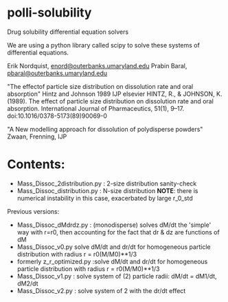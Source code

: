# polli-solubility
Drug solubility differential equation solvers

We are using a python library called scipy to solve these systems of differential equations.

Erik Nordquist, enord@outerbanks.umaryland.edu
Prabin Baral, pbaral@outerbanks.umaryland.edu

"The effectof particle size distribution on dissolution rate and oral absorption" Hintz and Johnson 1989 IJP elsevier
HINTZ, R., & JOHNSON, K. (1989). The effect of particle size distribution on dissolution rate and oral absorption. International Journal of Pharmaceutics, 51(1), 9–17. doi:10.1016/0378-5173(89)90069-0 

"A New modelling approach for dissolution of polydisperse powders"
Zwaan, Frenning, IJP

Contents:
=============

* Mass_Dissoc_2distribution.py : 2-size distribution sanity-check
* Mass_Dissoc_distribution.py  : N-size distribution **NOTE**: there is numerical instability in this case, exacerbated by large r_0_std

Previous versions:
* Mass_Dissoc_dMdrdz.py : (monodisperse) solves dM/dt the 'simple' way with r=r0, then accounting for the fact that dr & dz are functions of dM
* Mass_Dissoc_v0.py solve dM/dt and dr/dt for homogeneous particle distribution with radius r = r0(M/M0)**1/3
*  formerly z_r_optimized.py :solve dM/dt and dr/dt for homogeneous particle distribution with radius r = r0(M/M0)**1/3
* Mass_Dissoc_v1.py : solve system of (2) particle radii: dM/dt = dM1/dt, dM2/dt
* Mass_Dissoc_v2.py : solve system of 2 with the dr/dt effect


